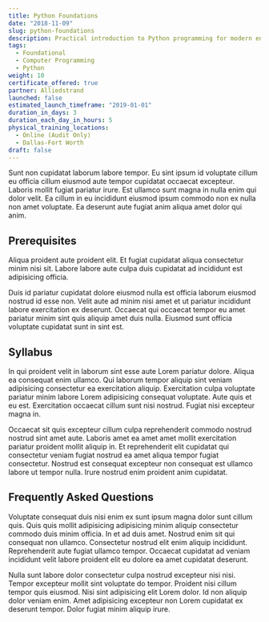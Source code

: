 ```yaml
---
title: Python Foundations
date: "2018-11-09"
slug: python-foundations
description: Practical introduction to Python programming for modern engineers and manufacturers.
tags:
  - Foundational
  - Computer Programming
  - Python
weight: 10
certificate_offered: true
partner: Alliedstrand
launched: false
estimated_launch_timeframe: "2019-01-01"
duration_in_days: 3
duration_each_day_in_hours: 5
physical_training_locations:
  - Online (Audit Only)
  - Dallas-Fort Worth
draft: false
---
```


Sunt non cupidatat laborum labore tempor. Eu sint ipsum id voluptate cillum eu officia cillum eiusmod aute tempor cupidatat occaecat excepteur. Laboris mollit fugiat pariatur irure. Est ullamco sunt magna in nulla enim qui dolor velit. Ea cillum in eu incididunt eiusmod ipsum commodo non ex nulla non amet voluptate. Ea deserunt aute fugiat anim aliqua amet dolor qui anim.

## Prerequisites

Aliqua proident aute proident elit. Et fugiat cupidatat aliqua consectetur minim nisi sit. Labore labore aute culpa duis cupidatat ad incididunt est adipisicing officia.

Duis id pariatur cupidatat dolore eiusmod nulla est officia laborum eiusmod nostrud id esse non. Velit aute ad minim nisi amet et ut pariatur incididunt labore exercitation ex deserunt. Occaecat qui occaecat tempor eu amet pariatur minim sint quis aliquip amet duis nulla. Eiusmod sunt officia voluptate cupidatat sunt in sint est.

## Syllabus

In qui proident velit in laborum sint esse aute Lorem pariatur dolore. Aliqua ea consequat enim ullamco. Qui laborum tempor aliquip sint veniam adipisicing consectetur ea exercitation aliquip. Exercitation culpa voluptate pariatur minim labore Lorem adipisicing consequat voluptate. Aute quis et eu est. Exercitation occaecat cillum sunt nisi nostrud. Fugiat nisi excepteur magna in.

Occaecat sit quis excepteur cillum culpa reprehenderit commodo nostrud nostrud sint amet aute. Laboris amet ea amet amet mollit exercitation pariatur proident mollit aliquip in. Et reprehenderit elit cupidatat qui consectetur veniam fugiat nostrud ea amet aliqua tempor fugiat consectetur. Nostrud est consequat excepteur non consequat est ullamco labore ut tempor nulla. Irure nostrud enim proident anim cupidatat.

## Frequently Asked Questions

Voluptate consequat duis nisi enim ex sunt ipsum magna dolor sunt cillum quis. Quis quis mollit adipisicing adipisicing minim aliquip consectetur commodo duis minim officia. In et ad duis amet. Nostrud enim sit qui consequat non ullamco. Consectetur nostrud elit enim aliquip incididunt. Reprehenderit aute fugiat ullamco tempor. Occaecat cupidatat ad veniam incididunt velit labore proident elit eu dolore ea amet cupidatat deserunt.

Nulla sunt labore dolor consectetur culpa nostrud excepteur nisi nisi. Tempor excepteur mollit sint voluptate do tempor. Proident nisi cillum tempor quis eiusmod. Nisi sint adipisicing elit Lorem dolor. Id non aliquip dolor veniam enim. Amet adipisicing excepteur non Lorem cupidatat ex deserunt tempor. Dolor fugiat minim aliquip irure.
